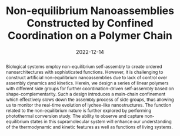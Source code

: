 ---
title: "Non-equilibrium Nanoassemblies Constructed by Confined Coordination on a Polymer Chain"
authors:
- Zhikai Li
- Min Chen
- Zhi Chen
- 朱有亮
- Chenxing Guo
- Heng Wang
- Yi Qin
- Fang Fang
- Dong Wang
- Chenliang Su
- Chuanxin He
- Xiujun Yu
- Zhong-Yuan Lu
- Xiaopeng Li
date: "2022-12-14"
doi: "10.1021/jacs.2c09726"
publish_types: ["期刊文章"]
publication: "Journal of the American Chemical Society"
publication_short: "J. Am. Chem. Soc."
abstract: "Biological systems employ non-equilibrium self-assembly to  create ordered nanoarchitectures with sophisticated functions. However,  it is challenging to construct artificial non-equilibrium nanoassemblies  due to lack of control over assembly dynamics and kinetics. Herein, we  design a series of linear polymers with different side groups for  further coordination-driven self-assembly based on  shape-complementarity. Such a design introduces a main-chain confinement  which effectively slows down the assembly process of side groups, thus  allowing us to monitor the real-time evolution of lychee-like  nanostructures. The function related to the non-equilibrium nature is  further explored by performing photothermal conversion study. The  ability to observe and capture non-equilibrium states in this  supramolecular system will enhance our understanding of the  thermodynamic and kinetic features as well as functions of living  systems."
url_pdf: "https://doi.org/10.1021/jacs.2c09726"
---